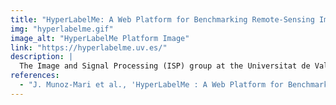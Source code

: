 ```yaml
---
title: "HyperLabelMe: A Web Platform for Benchmarking Remote-Sensing Image Classifiers"
img: "hyperlabelme.gif"
image_alt: "HyperLabelMe Platform Image"
link: "https://hyperlabelme.uv.es/"
description: |
  The Image and Signal Processing (ISP) group at the Universitat de València has harmonized a big database of labeled multi- and hyperspectral images for testing classification algorithms. We have harmonized 43 image datasets, both multi- and hyperspectral, for objective evaluation of algorithms and submitted papers. Researchers can train their algorithms off-line, and evaluate their accuracy on independent spectra test sets. The system returns accuracy and robustness measures, as well as a ranked list of the best methods.
references:
  - "J. Munoz-Mari et al., 'HyperLabelMe : A Web Platform for Benchmarking Remote-Sensing Image Classifiers,' in IEEE Geoscience and Remote Sensing Magazine, vol. 5, no. 4, pp. 79-85, Dec. 2017. doi: 10.1109/MGRS.2017.2762476."
---
```

